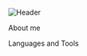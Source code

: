 ![Header]([https://discover24.ru/wp-content/uploads/2016/06/google-android-revenue.png](https://mobimg.b-cdn.net/v3/fetch/ed/ed59f26c70c97ef680239b90c3745fc7.jpeg)https://mobimg.b-cdn.net/v3/fetch/ed/ed59f26c70c97ef680239b90c3745fc7.jpeg)

About me

Languages and Tools
